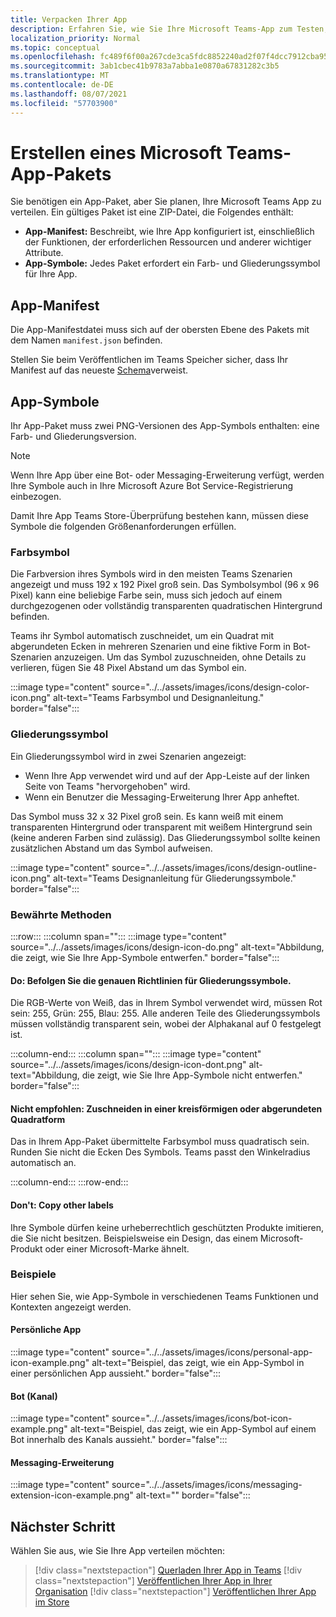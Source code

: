 ```yaml
---
title: Verpacken Ihrer App
description: Erfahren Sie, wie Sie Ihre Microsoft Teams-App zum Testen, Hochladen und Veröffentlichen im Store verpacken.
localization_priority: Normal
ms.topic: conceptual
ms.openlocfilehash: fc489f6f00a267cde3ca5fdc8852240ad2f07f4dcc7912cba9550728fdcd9402
ms.sourcegitcommit: 3ab1cbec41b9783a7abba1e0870a67831282c3b5
ms.translationtype: MT
ms.contentlocale: de-DE
ms.lasthandoff: 08/07/2021
ms.locfileid: "57703900"
---
```

# <a name="create-a-microsoft-teams-app-package"></a>Erstellen eines Microsoft Teams-App-Pakets

Sie benötigen ein App-Paket, aber Sie planen, Ihre Microsoft Teams App zu verteilen. Ein gültiges Paket ist eine ZIP-Datei, die Folgendes enthält:

* **App-Manifest:** Beschreibt, wie Ihre App konfiguriert ist, einschließlich der Funktionen, der erforderlichen Ressourcen und anderer wichtiger Attribute.
* **App-Symbole:** Jedes Paket erfordert ein Farb- und Gliederungssymbol für Ihre App.

## <a name="app-manifest"></a>App-Manifest

Die App-Manifestdatei muss sich auf der obersten Ebene des Pakets mit dem Namen `manifest.json` befinden. 

Stellen Sie beim Veröffentlichen im Teams Speicher sicher, dass Ihr Manifest auf das neueste [Schema](~/resources/schema/manifest-schema.md)verweist.

## <a name="app-icons"></a>App-Symbole

Ihr App-Paket muss zwei PNG-Versionen des App-Symbols enthalten: eine Farb- und Gliederungsversion.

> [!Note]
> Wenn Ihre App über eine Bot- oder Messaging-Erweiterung verfügt, werden Ihre Symbole auch in Ihre Microsoft Azure Bot Service-Registrierung einbezogen.

Damit Ihre App Teams Store-Überprüfung bestehen kann, müssen diese Symbole die folgenden Größenanforderungen erfüllen.

### <a name="color-icon"></a>Farbsymbol

Die Farbversion ihres Symbols wird in den meisten Teams Szenarien angezeigt und muss 192 x 192 Pixel groß sein. Das Symbolsymbol (96 x 96 Pixel) kann eine beliebige Farbe sein, muss sich jedoch auf einem durchgezogenen oder vollständig transparenten quadratischen Hintergrund befinden.

Teams ihr Symbol automatisch zuschneidet, um ein Quadrat mit abgerundeten Ecken in mehreren Szenarien und eine fiktive Form in Bot-Szenarien anzuzeigen. Um das Symbol zuzuschneiden, ohne Details zu verlieren, fügen Sie 48 Pixel Abstand um das Symbol ein.

:::image type="content" source="../../assets/images/icons/design-color-icon.png" alt-text="Teams Farbsymbol und Designanleitung." border="false":::

### <a name="outline-icon"></a>Gliederungssymbol

Ein Gliederungssymbol wird in zwei Szenarien angezeigt:

* Wenn Ihre App verwendet wird und auf der App-Leiste auf der linken Seite von Teams "hervorgehoben" wird.
* Wenn ein Benutzer die Messaging-Erweiterung Ihrer App anheftet.

Das Symbol muss 32 x 32 Pixel groß sein. Es kann weiß mit einem transparenten Hintergrund oder transparent mit weißem Hintergrund sein (keine anderen Farben sind zulässig). Das Gliederungssymbol sollte keinen zusätzlichen Abstand um das Symbol aufweisen.

:::image type="content" source="../../assets/images/icons/design-outline-icon.png" alt-text="Teams Designanleitung für Gliederungssymbole." border="false":::

### <a name="best-practices"></a>Bewährte Methoden

:::row:::
   :::column span="":::
:::image type="content" source="../../assets/images/icons/design-icon-do.png" alt-text="Abbildung, die zeigt, wie Sie Ihre App-Symbole entwerfen." border="false":::

#### <a name="do-follow-the-precise-outline-icon-guidelines"></a>Do: Befolgen Sie die genauen Richtlinien für Gliederungssymbole.

Die RGB-Werte von Weiß, das in Ihrem Symbol verwendet wird, müssen Rot sein: 255, Grün: 255, Blau: 255. Alle anderen Teile des Gliederungssymbols müssen vollständig transparent sein, wobei der Alphakanal auf 0 festgelegt ist.

   :::column-end:::
   :::column span="":::
:::image type="content" source="../../assets/images/icons/design-icon-dont.png" alt-text="Abbildung, die zeigt, wie Sie Ihre App-Symbole nicht entwerfen." border="false":::

#### <a name="dont-crop-in-a-circular-or-rounded-square-shape"></a>Nicht empfohlen: Zuschneiden in einer kreisförmigen oder abgerundeten Quadratform

Das in Ihrem App-Paket übermittelte Farbsymbol muss quadratisch sein. Runden Sie nicht die Ecken Des Symbols. Teams passt den Winkelradius automatisch an.

   :::column-end:::
:::row-end:::

#### <a name="dont-copy-other-brands"></a>Don't: Copy other labels

Ihre Symbole dürfen keine urheberrechtlich geschützten Produkte imitieren, die Sie nicht besitzen. Beispielsweise ein Design, das einem Microsoft-Produkt oder einer Microsoft-Marke ähnelt.

### <a name="examples"></a>Beispiele

Hier sehen Sie, wie App-Symbole in verschiedenen Teams Funktionen und Kontexten angezeigt werden.

#### <a name="personal-app"></a>Persönliche App

:::image type="content" source="../../assets/images/icons/personal-app-icon-example.png" alt-text="Beispiel, das zeigt, wie ein App-Symbol in einer persönlichen App aussieht." border="false":::

#### <a name="bot-channel"></a>Bot (Kanal)

:::image type="content" source="../../assets/images/icons/bot-icon-example.png" alt-text="Beispiel, das zeigt, wie ein App-Symbol auf einem Bot innerhalb des Kanals aussieht." border="false":::

#### <a name="messaging-extension"></a>Messaging-Erweiterung

:::image type="content" source="../../assets/images/icons/messaging-extension-icon-example.png" alt-text="<alternativ>" border="false":::

## <a name="next-step"></a>Nächster Schritt

Wählen Sie aus, wie Sie Ihre App verteilen möchten:

> [!div class="nextstepaction"]
> [Querladen Ihrer App in Teams](~/concepts/deploy-and-publish/apps-upload.md)
> [!div class="nextstepaction"]
> [Veröffentlichen Ihrer App in Ihrer Organisation](/MicrosoftTeams/tenant-apps-catalog-teams?toc=/microsoftteams/platform/toc.json&bc=/MicrosoftTeams/breadcrumb/toc.json)
> [!div class="nextstepaction"]
> [Veröffentlichen Ihrer App im Store](~/concepts/deploy-and-publish/appsource/publish.md)
